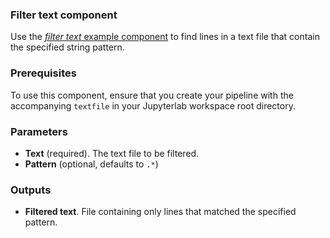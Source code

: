 ### Filter text component

Use the [_filter text_ example component](https://github.com/elyra-ai/elyra/blob/master/etc/config/components/kfp/filter_text_using_shell_and_grep.yaml) to find lines in a text file that contain the specified string pattern.

### Prerequisites
To use this component, ensure that you create your pipeline with the accompanying `textfile` in your Jupyterlab workspace root directory.

### Parameters

- **Text** (required). The text file to be filtered.
- **Pattern** (optional, defaults to `.*`)

### Outputs

- **Filtered text**. File containing only lines that matched the specified pattern.

